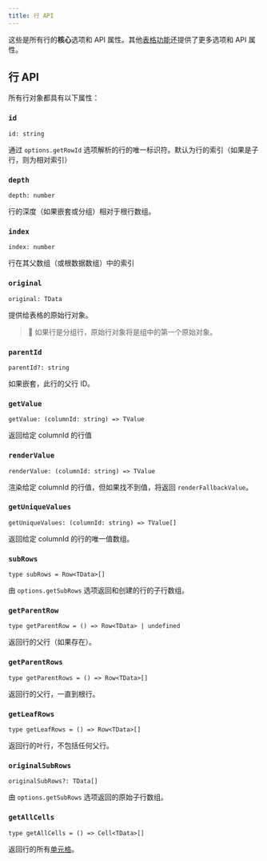 ```yaml
---
title: 行 API
---
```


这些是所有行的**核心**选项和 API 属性。其他[表格功能](../guide/features.md)还提供了更多选项和 API 属性。

## 行 API

所有行对象都具有以下属性：

### `id`

```tsx
id: string
```

通过 `options.getRowId` 选项解析的行的唯一标识符。默认为行的索引（如果是子行，则为相对索引）

### `depth`

```tsx
depth: number
```

行的深度（如果嵌套或分组）相对于根行数组。

### `index`

```tsx
index: number
```

行在其父数组（或根数据数组）中的索引

### `original`

```tsx
original: TData
```

提供给表格的原始行对象。

> 🧠 如果行是分组行，原始行对象将是组中的第一个原始对象。

### `parentId`

```tsx
parentId?: string
```

如果嵌套，此行的父行 ID。

### `getValue`

```tsx
getValue: (columnId: string) => TValue
```

返回给定 columnId 的行值

### `renderValue`

```tsx
renderValue: (columnId: string) => TValue
```

渲染给定 columnId 的行值，但如果找不到值，将返回 `renderFallbackValue`。

### `getUniqueValues`

```tsx
getUniqueValues: (columnId: string) => TValue[]
```

返回给定 columnId 的行的唯一值数组。

### `subRows`

```tsx
type subRows = Row<TData>[]
```

由 `options.getSubRows` 选项返回和创建的行的子行数组。

### `getParentRow`

```tsx
type getParentRow = () => Row<TData> | undefined
```

返回行的父行（如果存在）。

### `getParentRows`

```tsx
type getParentRows = () => Row<TData>[]
```

返回行的父行，一直到根行。

### `getLeafRows`

```tsx
type getLeafRows = () => Row<TData>[]
```

返回行的叶行，不包括任何父行。

### `originalSubRows`

```tsx
originalSubRows?: TData[]
```

由 `options.getSubRows` 选项返回的原始子行数组。

### `getAllCells`

```tsx
type getAllCells = () => Cell<TData>[]
```

返回行的所有[单元格](cell.md)。
